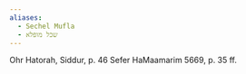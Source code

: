 ```yaml
---
aliases:
  - Sechel Mufla
  - שכל מופלא
---
```


Ohr Hatorah, Siddur, p. 46
Sefer HaMaamarim 5669, p. 35 ff.